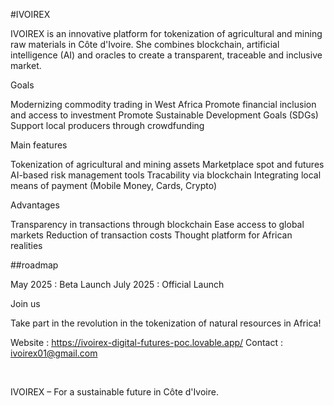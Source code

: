 #IVOIREX

IVOIREX is an innovative platform for tokenization of agricultural and mining raw materials in Côte d'Ivoire. She combines blockchain, artificial intelligence (AI) and oracles to create a transparent, traceable and inclusive market.

Goals

Modernizing commodity trading in West Africa
Promote financial inclusion and access to investment
Promote Sustainable Development Goals (SDGs)
Support local producers through crowdfunding

Main features

Tokenization of agricultural and mining assets
Marketplace spot and futures
AI-based risk management tools
Tracability via blockchain
Integrating local means of payment (Mobile Money, Cards, Crypto)

Advantages

Transparency in transactions through blockchain
Ease access to global markets
Reduction of transaction costs
Thought platform for African realities

##roadmap

May 2025 : Beta Launch
July 2025 : Official Launch

Join us

Take part in the revolution in the tokenization of natural resources in Africa!

Website : https://ivoirex-digital-futures-poc.lovable.app/ Contact : ivoirex01@gmail.com

 

IVOIREX – For a sustainable future in Côte d'Ivoire.
